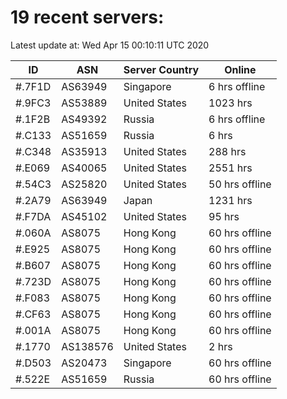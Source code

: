# 19 recent servers:

Latest update at: Wed Apr 15 00:10:11 UTC 2020

| ID | ASN | Server Country | Online |
| -- | --- | -------------- | ------ |
| #.7F1D | AS63949 | Singapore | 6 hrs offline |
| #.9FC3 | AS53889 | United States | 1023 hrs |
| #.1F2B | AS49392 | Russia | 6 hrs offline |
| #.C133 | AS51659 | Russia | 6 hrs |
| #.C348 | AS35913 | United States | 288 hrs |
| #.E069 | AS40065 | United States | 2551 hrs |
| #.54C3 | AS25820 | United States | 50 hrs offline |
| #.2A79 | AS63949 | Japan | 1231 hrs |
| #.F7DA | AS45102 | United States | 95 hrs |
| #.060A | AS8075 | Hong Kong | 60 hrs offline |
| #.E925 | AS8075 | Hong Kong | 60 hrs offline |
| #.B607 | AS8075 | Hong Kong | 60 hrs offline |
| #.723D | AS8075 | Hong Kong | 60 hrs offline |
| #.F083 | AS8075 | Hong Kong | 60 hrs offline |
| #.CF63 | AS8075 | Hong Kong | 60 hrs offline |
| #.001A | AS8075 | Hong Kong | 60 hrs offline |
| #.1770 | AS138576 | United States | 2 hrs |
| #.D503 | AS20473 | Singapore | 60 hrs offline |
| #.522E | AS51659 | Russia | 60 hrs offline |

